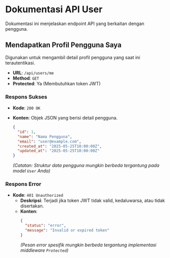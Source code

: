 # Dokumentasi API User

Dokumentasi ini menjelaskan endpoint API yang berkaitan dengan pengguna.

## Mendapatkan Profil Pengguna Saya

Digunakan untuk mengambil detail profil pengguna yang saat ini terautentikasi.

- **URL**: `/api/users/me`
- **Method**: `GET`
- **Protected**: Ya (Membutuhkan token JWT)

### Respons Sukses

- **Kode**: `200 OK`
- **Konten**: Objek JSON yang berisi detail pengguna.

  ```json
  {
    "id": 1,
    "name": "Nama Pengguna",
    "email": "user@example.com",
    "created_at": "2025-05-25T10:00:00Z",
    "updated_at": "2025-05-25T10:00:00Z"
  }
  ```

  _(Catatan: Struktur data pengguna mungkin berbeda tergantung pada model `User` Anda)_

### Respons Error

- **Kode**: `401 Unauthorized`
  - **Deskripsi**: Terjadi jika token JWT tidak valid, kedaluwarsa, atau tidak disertakan.
  - **Konten**:
    ```json
    {
      "status": "error",
      "message": "Invalid or expired token"
    }
    ```
    _(Pesan error spesifik mungkin berbeda tergantung implementasi middleware `Protected`)_
